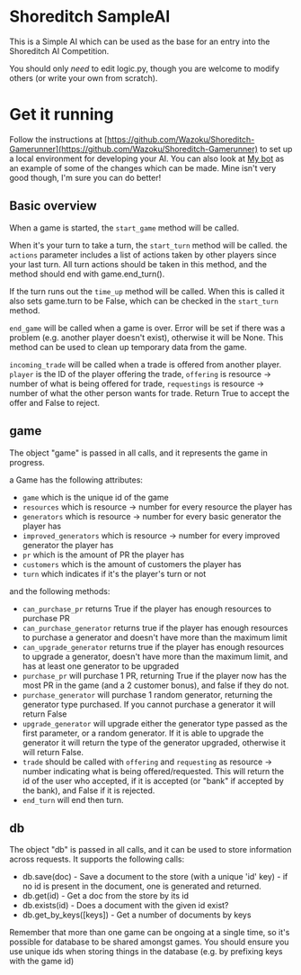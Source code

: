 Shoreditch SampleAI
=====================

This is a Simple AI which can be used as the base for an entry into the Shoreditch AI Competition.

You should only _need_ to edit logic.py, though you are welcome to modify others (or write your own from scratch).

Get it running
==============

Follow the instructions at [https://github.com/Wazoku/Shoreditch-Gamerunner](https://github.com/Wazoku/Shoreditch-Gamerunner) to set up a local environment for developing your AI. You can also look at [My bot](https://github.com/jscott1989/Shoreditch-JonnyBot) as an example of some of the changes which can be made. Mine isn't very good though, I'm sure you can do better!

Basic overview
--------------

When a game is started, the `start_game` method will be called.

When it's your turn to take a turn, the `start_turn` method will be called. the `actions` parameter includes a list of actions taken by other players since your last turn. All turn actions should be taken in this method, and the method should end with game.end_turn().

If the turn runs out the `time_up` method will be called. When this is called it also sets game.turn to be False, which can be checked in the `start_turn` method.

`end_game` will be called when a game is over. Error will be set if there was a problem (e.g. another player doesn't exist), otherwise it will be None. This method can be used to clean up temporary data from the game.

`incoming_trade` will be called when a trade is offered from another player. `player` is the ID of the player offering the trade, `offering` is resource -> number of what is being offered for trade, `requestings` is resource -> number of what the other person wants for trade. Return True to accept the offer and False to reject.

game
-----
The object "game" is passed in all calls, and it represents the game in progress.

a Game has the following attributes:

* `game` which is the unique id of the game
* `resources` which is resource -> number for every resource the player has
* `generators` which is resource -> number for every basic generator the player has
* `improved_generators` which is resource -> number for every improved generator the player has
* `pr` which is the amount of PR the player has
* `customers` which is the amount of customers the player has
* `turn` which indicates if it's the player's turn or not

and the following methods:

* `can_purchase_pr` returns True if the player has enough resources to purchase PR
* `can_purchase_generator` returns true if the player has enough resources to purchase a generator and doesn't have more than the maximum limit
* `can_upgrade_generator` returns true if the player has enough resources to upgrade a generator, doesn't have more than the maximum limit, and has at least one generator to be upgraded
* `purchase_pr` will purchase 1 PR, returning True if the player now has the most PR in the game (and a 2 customer bonus), and false if they do not.
* `purchase_generator` will purchase 1 random generator, returning the generator type purchased. If you cannot purchase a generator it will return False
* `upgrade_generator` will upgrade either the generator type passed as the first parameter, or a random generator. If it is able to upgrade the generator it will return the type of the generator upgraded, otherwise it will return False.
* `trade` should be called with `offering` and `requesting` as resource -> number indicating what is being offered/requested. This will return the id of the user who accepted, if it is accepted (or "bank" if accepted by the bank), and False if it is rejected.
* `end_turn` will end then turn.

db
----

The object "db" is passed in all calls, and it can be used to store information across requests. It supports the following calls:
* db.save(doc) - Save a document to the store (with a unique 'id' key) - if no id is present in the document, one is generated and returned.
* db.get(id) - Get a doc from the store by its id
* db.exists(id) - Does a document with the given id exist?
* db.get_by_keys([keys]) - Get a number of documents by keys

Remember that more than one game can be ongoing at a single time, so it's possible for database to be shared amongst games. You should ensure you use unique ids when storing things in the database (e.g. by prefixing keys with the game id)